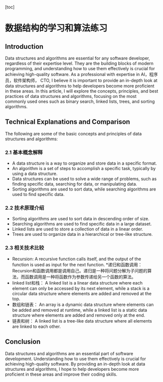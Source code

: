 
[toc]                    
                
                
数据结构的学习和算法练习
=================

Introduction
------------

Data structures and algorithms are essential for any software developer, regardless of their expertise level. They are the building blocks of modern programming, and understanding how to use them effectively is crucial for achieving high-quality software. As a professional with expertise in AI，程序员，软件架构师， CTO, I believe it is important to provide an in-depth look at data structures and algorithms to help developers become more proficient in these areas. In this article, I will explore the concepts, principles, and best practices of data structures and algorithms, focusing on the most commonly used ones such as binary search, linked lists, trees, and sorting algorithms.

Technical Explanations and Comparison
------------------------------------

The following are some of the basic concepts and principles of data structures and algorithms:

### 2.1 基本概念解释

* A data structure is a way to organize and store data in a specific format.
* An algorithm is a set of steps to accomplish a specific task, typically by using a data structure.
* Data structures can be used to solve a wide range of problems, such as finding specific data, searching for data, or manipulating data.
* Sorting algorithms are used to sort data, while searching algorithms are used to find specific data.

### 2.2 技术原理介绍

* Sorting algorithms are used to sort data in descending order of size.
* Searching algorithms are used to find specific data in a large dataset.
* Linked lists are used to store a collection of data in a linear order.
* Trees are used to organize data in a hierarchical or tree-like structure.

### 2.3 相关技术比较

* Recursion: A recursive function calls itself, and the output of the function is used as input for the next function.
*递归和函数调用： Recursion和函数调用都是调用自己。递归是一种将问题分解为子问题的算法，而函数调用是一种将函数作为参数传递给另一个函数的算法。
* linked list和栈： A linked list is a linear data structure where each element can only be accessed by its next element, while a stack is a circular data structure where elements are added and removed at the top.
* 数组和链表： An array is a dynamic data structure where elements can be added and removed at runtime, while a linked list is a static data structure where elements are added and removed only at the end.
* 链表和树： A linked list is a tree-like data structure where all elements are linked to each other.

Conclusion
----------

Data structures and algorithms are an essential part of software development. Understanding how to use them effectively is crucial for achieving high-quality software. By providing an in-depth look at data structures and algorithms, I hope to help developers become more proficient in these areas and improve their coding skills.

